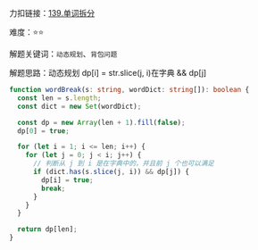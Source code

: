 力扣链接：<a href="https://leetcode.cn/problems/word-break/description/" target="_blank">139.单词拆分</a>

难度：⭐⭐ <br/>

解题关键词：`动态规划`、`背包问题`<br />

解题思路：动态规划 dp[i] = str.slice(j, i)在字典 && dp[j]<br />

```typescript
function wordBreak(s: string, wordDict: string[]): boolean {
  const len = s.length;
  const dict = new Set(wordDict);

  const dp = new Array(len + 1).fill(false);
  dp[0] = true;

  for (let i = 1; i <= len; i++) {
    for (let j = 0; j < i; j++) {
      // 判断从 j 到 i 是在字典中的，并且前 j 个也可以满足
      if (dict.has(s.slice(j, i)) && dp[j]) {
        dp[i] = true;
        break;
      }
    }
  }

  return dp[len];
}
```
